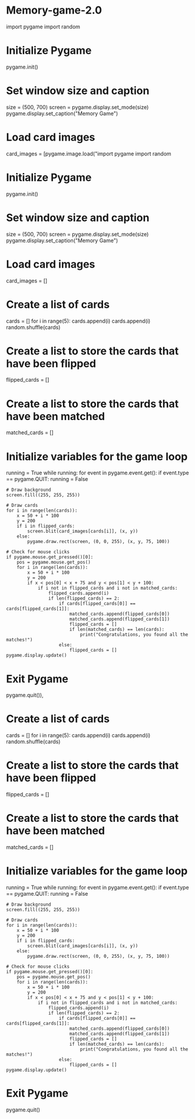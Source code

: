 # Memory-game-2.0
import pygame
import random

# Initialize Pygame
pygame.init()

# Set window size and caption
size = (500, 700)
screen = pygame.display.set_mode(size)
pygame.display.set_caption("Memory Game")

# Load card images
card_images = [pygame.image.load("import pygame
import random

# Initialize Pygame
pygame.init()

# Set window size and caption
size = (500, 700)
screen = pygame.display.set_mode(size)
pygame.display.set_caption("Memory Game")

# Load card images
card_images = []

# Create a list of cards
cards = []
for i in range(5):
    cards.append(i)
    cards.append(i)
random.shuffle(cards)

# Create a list to store the cards that have been flipped
flipped_cards = []

# Create a list to store the cards that have been matched
matched_cards = []

# Initialize variables for the game loop
running = True
while running:
    for event in pygame.event.get():
        if event.type == pygame.QUIT:
            running = False

    # Draw background
    screen.fill((255, 255, 255))

    # Draw cards
    for i in range(len(cards)):
        x = 50 + i * 100
        y = 200
        if i in flipped_cards:
            screen.blit(card_images[cards[i]], (x, y))
        else:
            pygame.draw.rect(screen, (0, 0, 255), (x, y, 75, 100))

    # Check for mouse clicks
    if pygame.mouse.get_pressed()[0]:
        pos = pygame.mouse.get_pos()
        for i in range(len(cards)):
            x = 50 + i * 100
            y = 200
            if x < pos[0] < x + 75 and y < pos[1] < y + 100:
                if i not in flipped_cards and i not in matched_cards:
                    flipped_cards.append(i)
                    if len(flipped_cards) == 2:
                        if cards[flipped_cards[0]] == cards[flipped_cards[1]]:
                            matched_cards.append(flipped_cards[0])
                            matched_cards.append(flipped_cards[1])
                            flipped_cards = []
                            if len(matched_cards) == len(cards):
                                print("Congratulations, you found all the matches!")
                        else:
                            flipped_cards = []
    pygame.display.update()

# Exit Pygame
pygame.quit()), 

# Create a list of cards
cards = []
for i in range(5):
    cards.append(i)
    cards.append(i)
random.shuffle(cards)

# Create a list to store the cards that have been flipped
flipped_cards = []

# Create a list to store the cards that have been matched
matched_cards = []

# Initialize variables for the game loop
running = True
while running:
    for event in pygame.event.get():
        if event.type == pygame.QUIT:
            running = False

    # Draw background
    screen.fill((255, 255, 255))

    # Draw cards
    for i in range(len(cards)):
        x = 50 + i * 100
        y = 200
        if i in flipped_cards:
            screen.blit(card_images[cards[i]], (x, y))
        else:
            pygame.draw.rect(screen, (0, 0, 255), (x, y, 75, 100))

    # Check for mouse clicks
    if pygame.mouse.get_pressed()[0]:
        pos = pygame.mouse.get_pos()
        for i in range(len(cards)):
            x = 50 + i * 100
            y = 200
            if x < pos[0] < x + 75 and y < pos[1] < y + 100:
                if i not in flipped_cards and i not in matched_cards:
                    flipped_cards.append(i)
                    if len(flipped_cards) == 2:
                        if cards[flipped_cards[0]] == cards[flipped_cards[1]]:
                            matched_cards.append(flipped_cards[0])
                            matched_cards.append(flipped_cards[1])
                            flipped_cards = []
                            if len(matched_cards) == len(cards):
                                print("Congratulations, you found all the matches!")
                        else:
                            flipped_cards = []
    pygame.display.update()

# Exit Pygame
pygame.quit()
